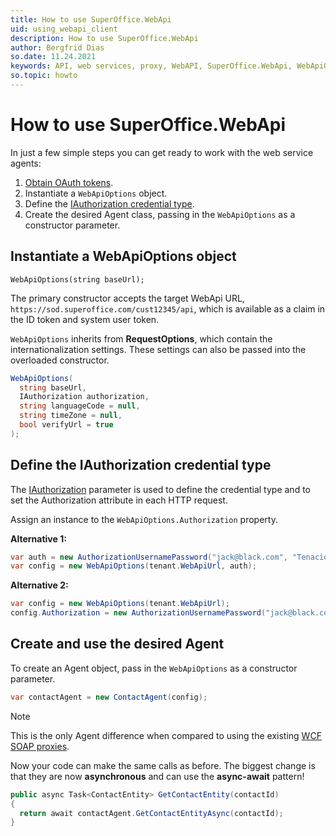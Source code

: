 ```yaml
---
title: How to use SuperOffice.WebApi
uid: using_webapi_client
description: How to use SuperOffice.WebApi
author: Bergfrid Dias
so.date: 11.24.2021
keywords: API, web services, proxy, WebAPI, SuperOffice.WebApi, WebApiOptions, RequestOptions, IAuthorization, async await
so.topic: howto
---
```


# How to use SuperOffice.WebApi

In just a few simple steps you can get ready to work with the web service agents:

1. [Obtain OAuth tokens][3].
2. Instantiate a `WebApiOptions` object.
3. Define the [IAuthorization credential type][1].
4. Create the desired Agent class, passing in the `WebApiOptions` as a constructor parameter.

## Instantiate a WebApiOptions object

`WebApiOptions(string baseUrl);`

The primary constructor accepts the target WebApi URL, `https://sod.superoffice.com/cust12345/api`, which is available as a claim in the ID token and system user token.

`WebApiOptions` inherits from **RequestOptions**, which contain the internationalization settings. These settings can also be passed into the overloaded constructor.

```csharp
WebApiOptions(
  string baseUrl,
  IAuthorization authorization,
  string languageCode = null,
  string timeZone = null,
  bool verifyUrl = true
);
```

## Define the IAuthorization credential type

The [IAuthorization][1] parameter is used to define the credential type and to set the Authorization attribute in each HTTP request.

Assign an instance to the `WebApiOptions.Authorization` property.

**Alternative 1:**

```csharp
var auth = new AuthorizationUsernamePassword("jack@black.com", "TenaciousD!");
var config = new WebApiOptions(tenant.WebApiUrl, auth);
```

**Alternative 2:**

```csharp
var config = new WebApiOptions(tenant.WebApiUrl);
config.Authorization = new AuthorizationUsernamePassword("jack@black.com""TenaciousD!");
```

## Create and use the desired Agent

To create an Agent object, pass in the `WebApiOptions` as a constructor parameter.

```csharp
var contactAgent = new ContactAgent(config);
```

> [!NOTE]
> This is the only Agent difference when compared to using the existing [WCF SOAP proxies][2].

Now your code can make the same calls as before. The biggest change is that they are now **asynchronous** and can use the **async-await** pattern!

```csharp
public async Task<ContactEntity> GetContactEntity(contactId)
{
  return await contactAgent.GetContactEntityAsync(contactId);
}
```

<!-- Referenced links -->
[1]: ../../../authentication/online/webapi/iauthorization.md
[2]: built-in.md
[3]: https://www.nuget.org/packages/AspNet.Security.OAuth.SuperOffice/

